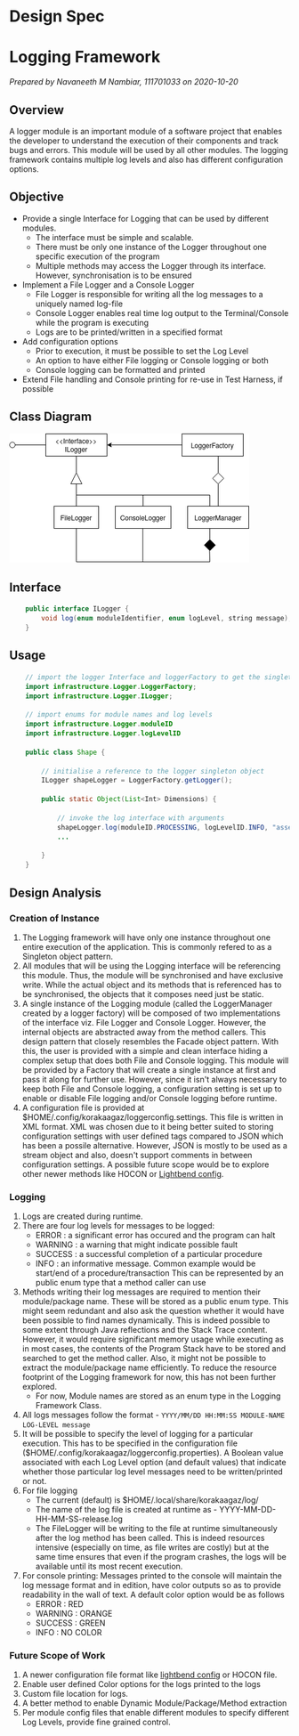 # Design Spec
# Logging Framework
_Prepared by Navaneeth M Nambiar, 111701033 on 2020-10-20_

## Overview
A logger module is an important module of a software project that enables the developer to understand
the execution of their components and track bugs and errors. This module will be used by all other modules.
The logging framework contains multiple log levels and also has different configuration options.

## Objective
* Provide a single Interface for Logging that can be used by different modules.
	* The interface must be simple and scalable.
	* There must be only one instance of the Logger throughout one specific execution of the program
	* Multiple methods may access the Logger through its interface. However, synchronisation is to be ensured
* Implement a File Logger and a Console Logger
	* File Logger is responsible for writing all the log messages to a uniquely named log-file
	* Console Logger enables real time log output to the Terminal/Console while the program is executing
	* Logs are to be printed/written in a specified format
* Add configuration options
	* Prior to execution, it must be possible to set the Log Level
	* An option to have either File logging or Console logging or both
	* Console logging can be formatted and printed
* Extend File handling and Console printing for re-use in Test Harness, if possible

## Class Diagram
![Logger-UML](./Diagrams/Logging_Framework_UML_Diagram.png)

## Interface
```java
	public interface ILogger {
		void log(enum moduleIdentifier, enum logLevel, string message);
	}
```

## Usage
```java
	// import the logger Interface and loggerFactory to get the singleton object
	import infrastructure.Logger.LoggerFactory;
	import infrastructure.Logger.ILogger;

	// import enums for module names and log levels
	import infrastructure.Logger.moduleID
	import infrastructure.Logger.logLevelID

	public class Shape {
		
		// initialise a reference to the logger singleton object
		ILogger shapeLogger = LoggerFactory.getLogger();

		public static Object(List<Int> Dimensions) {
			
			// invoke the log interface with arguments
			shapeLogger.log(moduleID.PROCESSING, logLevelID.INFO, "assessing dimensions to create shape");
			...

		}
	}	
```

## Design Analysis
### Creation of Instance
1. The Logging framework will have only one instance throughout one entire execution of the application. This is commonly
   refered to as a Singleton object pattern.
2. All modules that will be using the Logging interface will be referencing this module. Thus, the module will be
   synchronised and have exclusive write. While the actual object and its methods that is referenced has to be
   synchronised, the objects that it composes need just be static.
3. A single instance of the Logging module (called the LoggerManager created by a logger factory) will be composed of two
   implementations of the interface viz. File Logger and Console Logger. However, the internal objects are abstracted away
   from the method callers. This design pattern that closely resembles the Facade object pattern. With this, the user is
   provided with a simple and clean interface hiding a complex setup that does both File and Console logging. This module
   will be provided by a Factory that will create a single instance at first and pass it along for further use. However,
   since it isn't always necessary to keep both File and Console logging, a configuration setting is set up to enable or
   disable File logging and/or Console logging before runtime.
4. A configuration file is provided at $HOME/.config/korakaagaz/loggerconfig.settings. This file is written in XML format.
   XML was chosen due to it being better suited to storing configuration settings with user defined tags compared to JSON
   which has been a possile alternative. However, JSON is mostly to be used as a stream object and also, doesn't support
   comments in between configuration settings. A possible future scope would be to explore other newer methods like HOCON
   or [Lightbend config][lightbend].

### Logging
1. Logs are created during runtime.
2. There are four log levels for messages to be logged:
   * ERROR   : a significant error has occured and the program can halt
   * WARNING : a warning that might indicate possible fault
   * SUCCESS : a successful completion of a particular procedure
   * INFO    : an informative message. Common example would be start/end of a procedure/transaction
   This can be represented by an public enum type that a method caller can use
3. Methods writing their log messages are required to mention their module/package name. These will be stored as a public
   enum type. This might seem redundant and also ask the question whether it would have been possible to find names
   dynamically. This is indeed possible to some extent through Java reflections and the Stack Trace content. However, 
   it would require significant memory usage while executing as in most cases, the contents of the Program Stack have to be
   stored and searched to get the method caller. Also, it might not be possible to extract the module/package name efficiently.
   To reduce the resource footprint of the Logging framework for now, this has not been further explored.
   - For now, Module names are stored as an enum type in the Logging Framework Class.
4. All logs messages follow the format - `YYYY/MM/DD HH:MM:SS MODULE-NAME LOG-LEVEL message`
5. It will be possible to specify the level of logging for a particular execution. This has to be specified in the 
   configuration file ($HOME/.config/korakaagaz/loggerconfig.properties). A Boolean value associated with each Log Level
   option (and default values) that indicate whether those particular log level messages need to be written/printed or not.
6. For file logging
   * The current (default) is $HOME/.local/share/korakaagaz/log/
   * The name of the log file is created at runtime as - YYYY-MM-DD-HH-MM-SS-release.log
   * The FileLogger will be writing to the file at runtime simultaneously after the log method has been called. This is 
     indeed resources intensive (especially on time, as file writes are costly) but at the same time ensures that even if
     the program crashes, the logs will be available until its most recent execution.
7. For console printing:
   Messages printed to the console will maintain the log message format and in edition, have color outputs so as to provide 
   readability in the wall of text. A default color option would be as follows
    - ERROR   : RED
    - WARNING : ORANGE
    - SUCCESS : GREEN
    - INFO    : NO COLOR

### Future Scope of Work
1. A newer configuration file format like [lightbend config][lightbend] or HOCON file.
2. Enable user defined Color options for the logs printed to the logs
3. Custom file location for logs.
4. A better method to enable Dynamic Module/Package/Method extraction
5. Per module config files that enable different modules to specify different Log Levels, provide fine grained control.

[lightbend]: <https://github.com/lightbend/config> "A Configuration Library for JVM languages"
